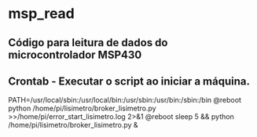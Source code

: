 # msp_read
## Código para leitura de dados do microcontrolador MSP430

## Crontab - Executar o script ao iniciar a máquina.

PATH=/usr/local/sbin:/usr/local/bin:/usr/sbin:/usr/bin:/sbin:/bin
@reboot python /home/pi/lisimetro/broker_lisimetro.py >>/home/pi/error_start_lisimetro.log 2>&1
@reboot sleep 5 && python /home/pi/lisimetro/broker_lisimetro.py &
